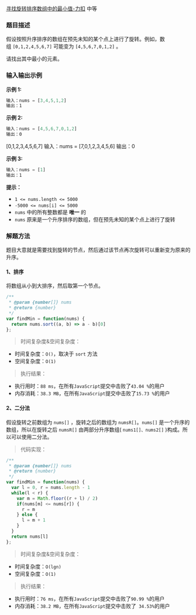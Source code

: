 
[寻找旋转排序数组中的最小值-力扣](https://leetcode-cn.com/problems/find-minimum-in-rotated-sorted-array/description/)
<span>中等</span>

### 题目描述
假设按照升序排序的数组在预先未知的某个点上进行了旋转。例如，数组 `[0,1,2,4,5,6,7]` 可能变为 `[4,5,6,7,0,1,2]` 。

请找出其中最小的元素。

### 输入输出示例
**示例 1:**
```js
输入：nums = [3,4,5,1,2]
输出：1
```

**示例 2:**
```js
输入：nums = [4,5,6,7,0,1,2]
输出：0
```
[0,1,2,3,4,5,6,7]
输入：nums = [7,0,1,2,3,4,5,6]
输出：0

**示例 3:**
```js
输入：nums = [1]
输出：1
```

**提示：**

- `1 <= nums.length <= 5000`
- `-5000 <= nums[i] <= 5000`
- `nums` 中的所有整数都是 **唯一** 的
- `nums` 原来是一个升序排序的数组，但在预先未知的某个点上进行了旋转

### 解题方法

题目大意就是需要找到旋转的节点，然后通过该节点再次旋转可以重新变为原来的升序。

#### 1、排序

将数组从小到大排序，然后取第一个节点。

```js
/**
 * @param {number[]} nums
 * @return {number}
 */
var findMin = function(nums) {
  return nums.sort((a, b) => a - b)[0]
};
```

> 时间复杂度&空间复杂度：
- 时间复杂度：`O()`，取决于 `sort` 方法
- 空间复杂度：`O(1)`

> 执行结果：

- 执行用时：`88 ms`，在所有`JavaScript`提交中击败了`43.04 %`的用户
- 内存消耗：`38.3 MB`，在所有`JavaScript`提交中击败了`15.73 %`的用户

#### 2、二分法
假设旋转之前数组为 `nums[]` ，旋转之后的数组为 `numsR[]`。`nums[]` 是一个升序的数组，所以在旋转之后 `numsR[]` 由两部分升序数组( `nums1[]、nums2[]` )构成。所以可以使用二分法。

> 代码实现：

```js
/**
 * @param {number[]} nums
 * @return {number}
 */
var findMin = function(nums) {
  var l = 0, r = nums.length - 1
  while(l < r) {
    var m = Math.floor((r + l) / 2)
    if(nums[m] <= nums[r]) {
      r = m
    } else {
      l = m + 1
    }
  }
  return nums[l]
};
```

> 时间复杂度&空间复杂度：
- 时间复杂度：`O(lgn)`
- 空间复杂度：`O(1)`

> 执行结果：

- 执行用时：`76 ms`，在所有`JavaScript`提交中击败了`90.99 %`的用户
- 内存消耗：`38.2 MB`，在所有`JavaScript`提交中击败了` 34.53%`的用户
